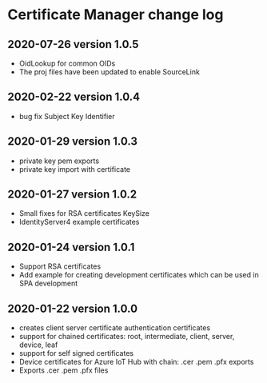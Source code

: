 # Certificate Manager change log

<a name="2020-07-26"></a>
## 2020-07-26 version 1.0.5
* OidLookup for common OIDs
* The proj files have been updated to enable SourceLink 

<a name="2020-02-22"></a>
## 2020-02-22 version 1.0.4
* bug fix Subject Key Identifier

<a name="2020-01-29"></a>
## 2020-01-29 version 1.0.3
* private key pem exports
* private key import with certificate

<a name="2020-01-27"></a>
## 2020-01-27 version 1.0.2
* Small fixes for RSA certificates KeySize
* IdentityServer4 example certificates

<a name="2020-01-24"></a>
## 2020-01-24 version 1.0.1
* Support RSA certificates
* Add example for creating development certificates which can be used in SPA development

<a name="2020-01-22"></a>
## 2020-01-22 version 1.0.0
* creates client server certificate authentication certificates
* support for chained certificates: root, intermediate, client, server, device, leaf 
* support for self signed certificates
* Device certificates for Azure IoT Hub with chain: .cer .pem .pfx exports
* Exports .cer .pem .pfx files
